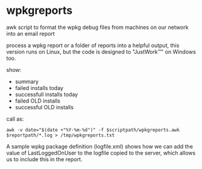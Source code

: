 # wpkgreports
awk script to format the wpkg debug files from machines on our network into an email report

process a wpkg report or a folder of reports into a helpful output, this version runs on Linux, but the code is designed to "JustWork™" on Windows too.

show:

* summary
* failed installs today
* successfull installs today
* failed OLD installs
* successful OLD installs

call as:

`awk -v date="$(date +"%Y-%m-%d")" -f $scriptpath/wpkgreports.awk $reportpath/*.log > /tmp/wpkgreports.txt`

A sample wpkg package definition (logfile.xml) shows how we can add the value of LastLoggedOnUser to the logfile copied to the server, which allows us to include this in the report.
